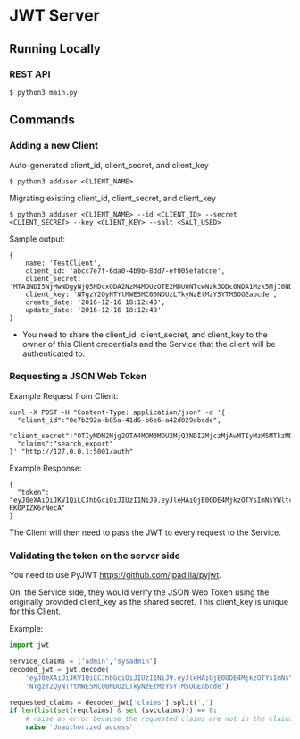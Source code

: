 # JWT Server

## Running Locally

### REST API
```
$ python3 main.py
```

## Commands

### Adding a new Client

Auto-generated client_id, client_secret, and client_key
```
$ python3 adduser <CLIENT_NAME>
```

Migrating existing client_id, client_secret, and client_key
```
$ python3 adduser <CLIENT_NAME> --id <CLIENT_ID> --secret <CLIENT_SECRET> --key <CLIENT_KEY> --salt <SALT_USED>
```

Sample output:
```
{
    name: 'TestClient',
    client_id: 'abcc7e7f-6da0-4b9b-8dd7-ef005efabcde',
    client_secret: 'MTA1NDI5NjMwNDgyNjQ5NDcxODA2NzM4MDUzOTE2MDU0NTcwNzk3ODc0NDA1Mzk5MjI0NDE0OTE0MjE4MDA3MzI3MTk2MjEyMjabcde=',
    client_key: 'NTgzY2QyNTYtMWE5MC00NDUzLTkyNzEtMzY5YTM5OGEabcde',
    create_date: '2016-12-16 18:12:48',
    update_date: '2016-12-16 18:12:48'
}
```

- You need to share the client_id, client_secret, and client_key to the owner of this Client credentials and the Service that the client will be authenticated to.

### Requesting a JSON Web Token
Example Request from Client:
```
curl -X POST -H "Content-Type: application/json" -d '{
  "client_id":"0e7b292a-b85a-41d6-b6e6-a42d029abcde",
  "client_secret":"OTIyMDM2Mjg2OTA4MDM3MDU2MjQ3NDI2MjczMjAwMTIyMzM5MTkzMDMyNDMxNzI5OTkxNDM5NDM0NDMzOTE5OTE1MDc4OTkyOTabcde=",
  "claims":"search,export"
}' "http://127.0.0.1:5001/auth"
```
Example Response:
```
{
  "token": "eyJ0eXAiOiJKV1QiLCJhbGciOiJIUzI1NiJ9.eyJleHAiOjE0ODE4MjkzOTYsImNsYWltcyI6InNlYXJjaCxleHBvcnQiLCJpYXQiOjE0ODE4MjIxOTYsImlzcyI6Imp3dHNlcnZlci4xLjAwIn0.vKYCPT5aTp43l3Qjdey9Rro6zEi_x-RKOPIZK6rNecA"
}
```
The Client will then need to pass the JWT to every request to the Service.

### Validating the token on the server side
You need to use PyJWT https://github.com/jpadilla/pyjwt.

On, the Service side, they would verify the JSON Web Token using the originally provided client_key as the shared secret. This client_key is unique for this Client.

Example:
```python
import jwt

service_claims = ['admin','sysadmin']
decoded_jwt = jwt.decode(
    'eyJ0eXAiOiJKV1QiLCJhbGciOiJIUzI1NiJ9.eyJleHAiOjE0ODE4MjkzOTYsImNsYWltcyI6InNlYXJjaCxleHBvcnQiLCJpYXQiOjE0ODE4MjIxOTYsImlzcyI6Imp3dHNlcnZlci4xLjAwIn0.vKYCPT5aTp43l3Qjdey9Rro6zEi_x-RKOPIZK6rNecA',
    'NTgzY2QyNTYtMWE5MC00NDUzLTkyNzEtMzY5YTM5OGEabcde')

requested_claims = decoded_jwt['claims'].split(',')
if len(list(set(reqclaims) & set (svcclaims))) == 0:
    # raise an error because the requested claims are not in the claims required by the Service
    raise 'Unauthorized access'

```

